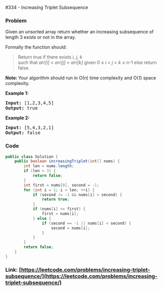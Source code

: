 #334 - Increasing Triplet Subsequence

### Problem
<p>Given an unsorted array return whether an increasing subsequence of length 3 exists or not in the array.</p>

<p>Formally the function should:</p>

<blockquote>Return true if there exists <i>i, j, k </i><br />
such that <i>arr[i]</i> &lt; <i>arr[j]</i> &lt; <i>arr[k]</i> given 0 &le; <i>i</i> &lt; <i>j</i> &lt; <i>k</i> &le; <i>n</i>-1 else return false.</blockquote>

<p><strong>Note: </strong>Your algorithm should run in O(<i>n</i>) time complexity and O(<i>1</i>) space complexity.</p>

<div>
<p><strong>Example 1:</strong></p>

<pre>
<strong>Input: </strong><span id="example-input-1-1">[1,2,3,4,5]</span>
<strong>Output: </strong><span id="example-output-1">true</span>
</pre>

<div>
<p><strong>Example 2:</strong></p>

<pre>
<strong>Input: </strong><span id="example-input-2-1">[5,4,3,2,1]</span>
<strong>Output: </strong><span id="example-output-2">false</span>
</pre>
</div>
</div>

### Code
```java
public class Solution {
    public boolean increasingTriplet(int[] nums) {
        int len = nums.length;
        if (len < 3) {
            return false;
        }
        int first = nums[0], second = -1;
        for (int i = 1; i < len; ++i) {
            if (second != -1 && nums[i] > second) {
                return true;
            }
            if (nums[i] <= first) {
                first = nums[i];
            } else {
                if (second == -1 || nums[i] < second) {
                    second = nums[i];
                }
            }
        }
        return false;
    }
}
```
### Link: [https://leetcode.com/problems/increasing-triplet-subsequence/](https://leetcode.com/problems/increasing-triplet-subsequence/)
